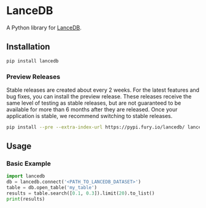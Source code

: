 # LanceDB

A Python library for [LanceDB](https://github.com/lancedb/lancedb).

## Installation

```bash
pip install lancedb
```

### Preview Releases

Stable releases are created about every 2 weeks. For the latest features and bug fixes, you can install the preview release. These releases receive the same level of testing as stable releases, but are not guaranteed to be available for more than 6 months after they are released. Once your application is stable, we recommend switching to stable releases.


```bash
pip install --pre --extra-index-url https://pypi.fury.io/lancedb/ lancedb
```

## Usage

### Basic Example

```python
import lancedb
db = lancedb.connect('<PATH_TO_LANCEDB_DATASET>')
table = db.open_table('my_table')
results = table.search([0.1, 0.3]).limit(20).to_list()
print(results)
```

